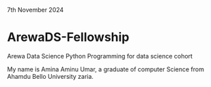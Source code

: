 7th November 2024
# ArewaDS-Fellowship
Arewa Data Science Python Programming for data science cohort

My name is Amina Aminu Umar, a graduate of computer Science from Ahamdu Bello University zaria.

